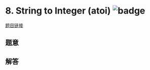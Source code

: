 # 8. String to Integer (atoi) ![badge](https://img.shields.io/badge/-medium-yellow?style=flat-square)

[题目链接](https://leetcode.com/problems/string-to-integer-atoi)

## 题意

## 解答

